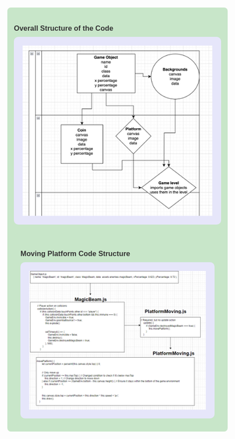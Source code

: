 <div style="background-color: #c8e6c9; padding: 15px; border-radius: 8px; margin-top: 20px;">
    <h3 style="font-family: 'Helvetica', sans-serif; color: #333; margin-bottom: 10px;">Overall Structure of the Code</h3>
    <div style="background-color: #e6e6fa; padding: 20px; border-radius: 10px;">
        <img src="https://raw.githubusercontent.com/vibha1019/cses_student/main/images/overalldrawio.png" alt="Overall DrawIO" style="max-width: 100%; height: auto; display: block; margin: 0 auto;">
    </div>
<div>

<div style="background-color: #c8e6c9; padding: 15px; border-radius: 8px; margin-top: 20px;">
    <h3 style="font-family: 'Helvetica', sans-serif; color: #333; margin-bottom: 10px;">Moving Platform Code Structure</h3>
    <div style="background-color: #e6e6fa; padding: 20px; border-radius: 10px;">
        <img src="https://raw.githubusercontent.com/vibha1019/cses_student/main/images/movingplatformdrawio.png" alt="Moving Platform DrawIO" style="max-width: 100%; height: auto; display: block; margin: 0 auto;">
    </div>
<div>


